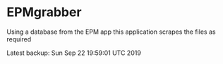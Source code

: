 # EPMgrabber
Using a database from the EPM app this application scrapes the files as required


Latest backup: Sun Sep 22 19:59:01 UTC 2019
